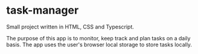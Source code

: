 # task-manager
Small project written in HTML, CSS and Typescript.

The purpose of this app is to monitor, keep track and plan tasks on a daily basis.
The app uses the user's browser local storage to store tasks locally.
